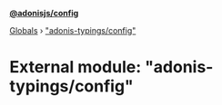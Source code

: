 **[@adonisjs/config](../README.md)**

[Globals](../README.md) › ["adonis-typings/config"](_adonis_typings_config_.md)

# External module: "adonis-typings/config"